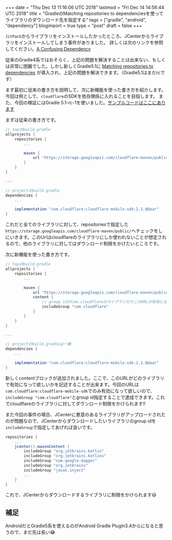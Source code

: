 +++
date = "Thu Dec 13 11:16:06 UTC 2018"
lastmod = "Fri Dec 14 14:56:44 UTC 2018"
title = "GradleのMatching repositories to dependenciesを使ってライブラリのダウンロード先を指定する"
tags = ["gradle", "android", "dependency"]
blogimport = true
type = "post"
draft = false
+++

`JitPack`からライブラリをインストールしたかったところ、JCenterからライブラリをインストールしてしまう事件がありました。
詳しくは次のリンクを参照してください。[A Confusing Dependency](https://blog.autsoft.hu/a-confusing-dependency/)

従来のGradle4系ではおそらく、上記の問題を解決することは出来ない、もしくは非常に困難でした。しかし新しくGradle5.1に [Matching repositories to dependencies](https://docs.gradle.org/5.1-rc-1/userguide/declaring_repositories.html#sec::matching_repositories_to_dependencies) が導入され、上記の問題を解決できます。（Gradle5.1はまだrcです）

まず最初に従来の書き方を説明して、次に新機能を使った書き方を紹介します。今回は例として、`cloudflare`のSDKを依存関係に入れることを目指します。
また、今回の検証にはGradle 5.1-rc-1を使いました。[サンプルコードはここにあります](https://github.com/satoshun-android-example/GradleDependencyMatchingExample)

まずは従来の書き方です。

```groovy
// topのbuild.gradle
allprojects {
    repositories {
        ...

        maven {
            url "https://storage.googleapis.com/cloudflare-maven/public/"
        }
    }
}

---

// projectのbuild.gradle
dependencies {
    ...

    implementation "com.cloudflare:cloudflare-mobile-sdk:2.1.0@aar"
}
```

これだと全てのライブラリに対して、repositoriesで指定した`https://storage.googleapis.com/cloudflare-maven/public/`へチェックをしにいきます。このUrlはcloudflareのライブラリにしか使われないことが想定されるので、他のライブラリに対してはダウンロード制限をかけたいところです。

次に新機能を使った書き方です。

```groovy
// topのbuild.gradle
allprojects {
    repositories {
        ...

        maven {
            url "https://storage.googleapis.com/cloudflare-maven/public/"
            content {
                // group idがcom.cloudflareのライブラリだけこのURLが有効になる
                includeGroup "com.cloudflare"
            }
        }
    }
}

---

// projectのbuild.gradleは一緒
dependencies {
    ...

    implementation "com.cloudflare:cloudflare-mobile-sdk:2.1.0@aar"
}
```

新しくcontentブロックが追加されました。ここで、このURLがどのライブラリで有効になって欲しいかを記述することが出来ます。今回のURLは`com.cloudflare:cloudflare-mobile-sdk`でのみ有効になって欲しいので、`includeGroup "com.cloudflare"`とgroup id指定することで達成できます。これでcloudflareのライブラリに対してダウンロード制限をかけられます!!

また今回の事件の場合、JCenterに悪意のあるライブラリがアップロードされたのが問題なので、JCenterからダウンロードしたいライブラリのgroup idを`includeGroup`で指定してあげれば良いです。

```groovy
repositories {
    ...
    jcenter().mavenContent {
        includeGroup "org.jetbrains.kotlin"
        includeGroup "org.jetbrains.kotlinx"
        includeGroup "com.google.dagger"
        includeGroup "org.jetbrains"
        includeGroup "javax.inject"
        ...
    }
}
```

これで、JCenterからダウンロードするライブラリに制限をかけられます😃

## 補足

AndroidだとGradle5系を使えるのがAndroid Gradle Plugin3.4からになると思うので、まだ先は長い😂
